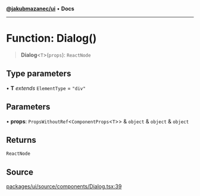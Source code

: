 [**@jakubmazanec/ui**](../README.md) • **Docs**

---

# Function: Dialog()

> **Dialog**\<`T`\>(`props`): `ReactNode`

## Type parameters

• **T** _extends_ `ElementType` = `"div"`

## Parameters

• **props**: `PropsWithoutRef`\<`ComponentProps`\<`T`\>\> & `object` & `object` & `object`

## Returns

`ReactNode`

## Source

[packages/ui/source/components/Dialog.tsx:39](https://github.com/jakubmazanec/tools/blob/bb20df5276ddb119762948adc2cda520aef09f0f/packages/ui/source/components/Dialog.tsx#L39)
